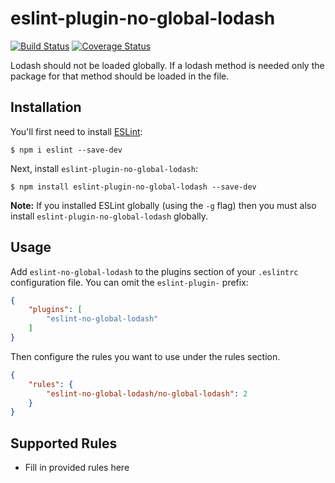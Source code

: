 # eslint-plugin-no-global-lodash

[![Build Status](https://semaphoreci.com/api/v1/adalbertoteixeira/eslint-plugin-no-global-lodash/branches/master/shields_badge.svg)](https://semaphoreci.com/adalbertoteixeira/eslint-plugin-no-global-lodash) [![Coverage Status](https://coveralls.io/repos/github/adalbertoteixeira/eslint-plugin-no-global-lodash/badge.svg?branch=master)](https://coveralls.io/github/adalbertoteixeira/eslint-plugin-no-global-lodash?branch=master)

Lodash should not be loaded globally. If a lodash method is needed only the package for that method should be loaded in the file.

## Installation

You'll first need to install [ESLint](http://eslint.org):

```
$ npm i eslint --save-dev
```

Next, install `eslint-plugin-no-global-lodash`:

```
$ npm install eslint-plugin-no-global-lodash --save-dev
```

**Note:** If you installed ESLint globally (using the `-g` flag) then you must also install `eslint-plugin-no-global-lodash` globally.

## Usage

Add `eslint-no-global-lodash` to the plugins section of your `.eslintrc` configuration file. You can omit the `eslint-plugin-` prefix:

```json
{
    "plugins": [
        "eslint-no-global-lodash"
    ]
}
```


Then configure the rules you want to use under the rules section.

```json
{
    "rules": {
        "eslint-no-global-lodash/no-global-lodash": 2
    }
}
```

## Supported Rules

* Fill in provided rules here





